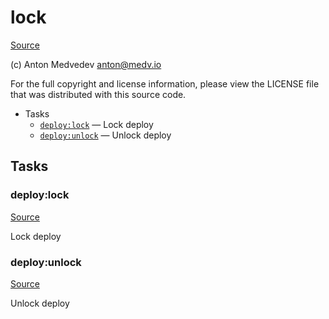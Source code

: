 <!-- DO NOT EDIT THIS FILE! -->
<!-- Instead edit recipe/deploy/lock.php -->
<!-- Then run bin/docgen -->

# lock

[Source](/recipe/deploy/lock.php)

(c) Anton Medvedev <anton@medv.io>

For the full copyright and license information, please view the LICENSE
file that was distributed with this source code.


* Tasks
  * [`deploy:lock`](#deploy:lock) — Lock deploy
  * [`deploy:unlock`](#deploy:unlock) — Unlock deploy


## Tasks
### deploy:lock
[Source](/recipe/deploy/lock.php#L14)

Lock deploy



### deploy:unlock
[Source](/recipe/deploy/lock.php#L28)

Unlock deploy



